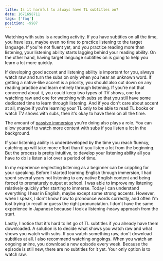 ```yaml
---
title: Is it harmful to always have TL subtitles on?
date: 1671698711
tags: ['faq']
position: -9987
---
```


Watching with subs is a reading activity.
If you have subtitles on all the time,
you have less,
maybe even no time to practice listening to the target language.
If you're not fluent yet,
and you practice reading more than listening,
your listening ability starts lagging behind your reading ability.
On the other hand,
having target language subtitles on is going to help you learn a lot more quickly.

If developing good accent and listening ability is important for you,
always watch raw and turn the subs on only when you hear an unknown word.
If getting a native-like accent is a priority,
you should also cut down on any reading practice and learn entirely through listening.
If you're not that concerned about it,
you could keep two types of TV shows,
one for watching raw and one for watching with subs
so that you still have some dedicated time to learn through listening.
And if you don't care about accent at all,
maybe if you're learning your TL only to be able to read TL books or watch TV shows with subs,
then it's okay to have them on all the time.

The amount of [passive immersion](passive-immersion.html) you're doing also plays a role.
You can allow yourself to watch more content with subs
if you listen a lot in the background.

If your listening ability is underdeveloped by the time you reach fluency,
catching up will take more effort than if you listen a lot from the beginning.
But the process is pretty intuitive,
to develop your listening ability all you have to do is
listen a lot over a period of time.

In my experience neglecting listening as a beginner can be crippling for your speaking.
Before I started learning English through immersion,
I had spent several years not listening to any native English content
and being forced to prematurely output at school.
I was able to improve my listening relatively quickly after starting to immerse.
Today I can understand everything I hear in English, maybe except some strong accents.
However, when I speak, I don't know how to pronounce words correctly,
and often I'm lost trying to recall or guess the right pronunciation.
I don't have the same experience in Japanese
because I took a listening-heavy approach from the start.

Lastly,
I notice that it's hard to let go of TL subtitles if you already have them downloaded.
A solution is to decide what shows you watch raw and what shows you watch with subs.
If you watch something raw, don't download subtitles at all.
I also recommend watching ongoings.
When you watch an ongoing anime, you download a new episode every week.
Because the episode is still new, there are no subtitles for it yet.
Your only option is to watch raw.
